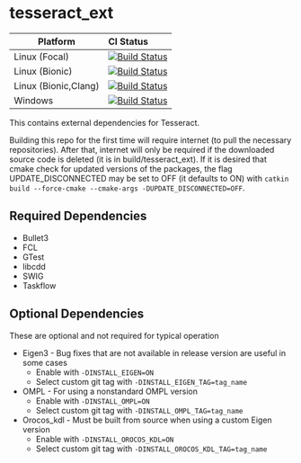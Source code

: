# tesseract_ext

Platform             | CI Status
---------------------|:---------
Linux (Focal)        | [![Build Status](https://github.com/ros-industrial-consortium/tesseract_ext/workflows/Focal-Build/badge.svg)](https://github.com/ros-industrial-consortium/tesseract_ext/actions)
Linux (Bionic)       | [![Build Status](https://github.com/ros-industrial-consortium/tesseract_ext/workflows/Bionic-Build/badge.svg)](https://github.com/ros-industrial-consortium/tesseract_ext/actions)
Linux (Bionic,Clang) | [![Build Status](https://github.com/ros-industrial-consortium/tesseract_ext/workflows/Bionic-Clang-Build/badge.svg)](https://github.com/ros-industrial-consortium/tesseract_ext/actions)
Windows              | [![Build Status](https://github.com/ros-industrial-consortium/tesseract_ext/workflows/Windows-Build/badge.svg)](https://github.com/ros-industrial-consortium/tesseract_ext/actions)


This contains external dependencies for Tesseract.

Building this repo for the first time will require internet (to pull the necessary repositories). After that, internet will only be required if the downloaded source code is deleted (it is in build/tesseract_ext). If it is desired that cmake check for updated versions of the packages, the flag UPDATE_DISCONNECTED may be set to OFF (it defaults to ON) with `catkin build --force-cmake --cmake-args -DUPDATE_DISCONNECTED=OFF`.

## Required Dependencies
* Bullet3
* FCL
* GTest
* libcdd
* SWIG
* Taskflow

## Optional Dependencies
These are optional and not required for typical operation
* Eigen3 - Bug fixes that are not available in release version are useful in some cases
  * Enable with `-DINSTALL_EIGEN=ON`
  * Select custom git tag with `-DINSTALL_EIGEN_TAG=tag_name`
* OMPL - For using a nonstandard OMPL version
  * Enable with `-DINSTALL_OMPL=ON`
  * Select custom git tag with `-DINSTALL_OMPL_TAG=tag_name`
* Orocos_kdl - Must be built from source when using a custom Eigen version
  * Enable with `-DINSTALL_OROCOS_KDL=ON`
  * Select custom git tag with `-DINSTALL_OROCOS_KDL_TAG=tag_name`
